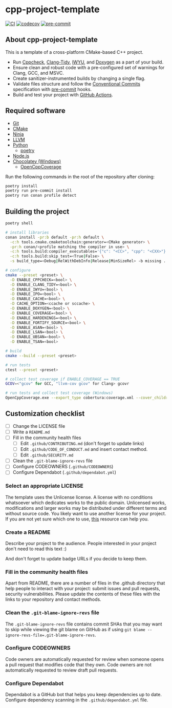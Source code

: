 # cpp-project-template

[![CI](https://github.com/b1ackviking/cpp-project-template/actions/workflows/ci.yml/badge.svg)](https://github.com/b1ackviking/cpp-project-template/actions/workflows/ci.yml)
[![codecov](https://codecov.io/gh/b1ackviking/cpp-project-template/branch/main/graph/badge.svg?token=FSWI6GZ1J9)](https://codecov.io/gh/b1ackviking/cpp-project-template)
[![pre-commit](https://img.shields.io/badge/pre--commit-enabled-brightgreen?logo=pre-commit)](https://pre-commit.com)

## About cpp-project-template

This is a template of a cross-platform CMake-based C++ project.

- Run [Cppcheck](http://cppcheck.net/),
[Clang-Tidy](https://clang.llvm.org/extra/clang-tidy/),
[IWYU](https://include-what-you-use.org/),
and [Doxygen](https://www.doxygen.nl/index.html) as a part of your build.
- Ensure clean and robust code with a pre-configured set of warnings
for Clang, GCC, and MSVC.
- Create sanitizer-instrumented builds by changing a single flag.
- Validate files structure and follow
the [Conventional Commits](https://www.conventionalcommits.org/en/v1.0.0/)
specification with [pre-commit](https://pre-commit.com/) hooks.
- Build and test your project with [GitHub Actions](https://github.com/features/actions).

## Required software

- [Git](https://git-scm.com/)
- [CMake](https://cmake.org/)
- [Ninja](https://ninja-build.org/)
- [LLVM](https://releases.llvm.org/)
- [Python](https://www.python.org/)
  - [poetry](https://python-poetry.org/)
- [Node.js](https://nodejs.dev/download/)
- [Chocolatey (Windows)](https://chocolatey.org/)
  - [OpenCppCoverage](https://community.chocolatey.org/packages/opencppcoverage)

Run the following commands in the root of the repository after cloning:

```bash
poetry install
poetry run pre-commit install
poetry run conan profile detect
```

## Building the project

```bash
poetry shell

# install libraries
conan install -pr:b default -pr:h default \
  -c:h tools.cmake.cmaketoolchain:generator=<CMake generator> \
  -pr:h conan/<profile matching the compiler in use> \
  -c:h tools.build:compiler_executables='{"c": "<CC>", "cpp": "<CXX>"}' \
  -c:h tools.build:skip_test=<True|False> \
  -s build_type=<Debug|RelWithDebInfo|Release|MinSizeRel> -b missing .

# configure
cmake --preset <preset> \
  -D ENABLE_CPPCHECK=<bool> \
  -D ENABLE_CLANG_TIDY=<bool> \
  -D ENABLE_IWYU=<bool> \
  -D ENABLE_IPO=<bool> \
  -D ENABLE_CACHE=<bool> \
  -D CACHE_OPTION=<ccache or sccache> \
  -D ENABLE_DOXYGEN=<bool> \
  -D ENABLE_COVERAGE=<bool> \
  -D ENABLE_HARDENINGS=<bool> \
  -D ENABLE_FORTIFY_SOURCE=<bool> \
  -D ENABLE_ASAN=<bool> \
  -D ENABLE_LSAN=<bool> \
  -D ENABLE_UBSAN=<bool> \
  -D ENABLE_TSAN=<bool>

# build
cmake --build --preset <preset>

# run tests
ctest --preset <preset>

# collect test coverage if ENABLE_COVERAGE == TRUE
GCOV=<"gcov" for GCC, "llvm-cov gcov" for Clang> gcovr

# run tests and collect test coverage (Windows)
OpenCppCoverage.exe --export_type cobertura:coverage.xml --cover_children -- ctest --preset <preset>
```

## Customization checklist

- [ ] Change the LICENSE file
- [ ] Write a `README.md`
- [ ] Fill in the community health files
  - [ ] Edit `.github/CONTRIBUTING.md` (don't forget to update links)
  - [ ] Edit `.github/CODE_OF_CONDUCT.md` and insert contact method.
  - [ ] Edit `.github/SECURITY.md`
- [ ] Clean the `.git-blame-ignore-revs` file
- [ ] Configure CODEOWNERS (`.github/CODEOWNERS`)
- [ ] Configure Dependabot (`.github/dependabot.yml`)

### Select an appropriate LICENSE

The template uses the Unlicense license.
A license with no conditions whatsoever which dedicates works to the public domain.
Unlicensed works, modifications and larger works may be distributed
under different terms and without source code.
You likely want to use another license for your project.
If you are not yet sure which one to use,
[this](https://choosealicense.com/) resource can help you.

### Create a README

Describe your project to the audience.
People interested in your project don't need to read this text :)

And don't forget to update badge URLs if you decide to keep them.

### Fill in the community health files

Apart from README, there are a number of files in the .github directory
that help people to interact with your project:
submit issues and pull requests, security vulnerabilities.
Please update the contents of these files with the links to your repository and contact methods.

### Clean the `.git-blame-ignore-revs` file

The `.git-blame-ignore-revs` file contains commit SHAs that you may want to skip
while viewing the git blame on GitHub as if using `git blame --ignore-revs-file=.git-blame-ignore-revs`.

### Configure CODEOWNERS

Code owners are automatically requested for review
when someone opens a pull request that modifies code that they own.
Code owners are not automatically requested to review draft pull requests.

### Configure Dependabot

Dependabot is a GitHub bot that helps you keep dependencies up to date.
Configure dependency scanning in the `.github/dependabot.yml` file.
